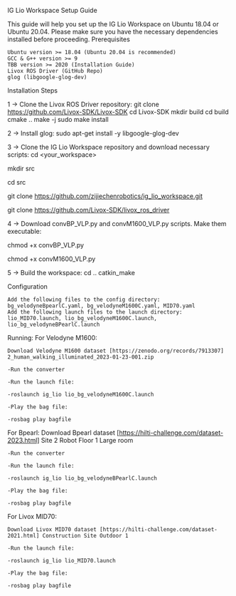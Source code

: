 IG Lio Workspace Setup Guide

This guide will help you set up the IG Lio Workspace on Ubuntu 18.04 or Ubuntu 20.04. Please make sure you have the necessary dependencies installed before proceeding.
Prerequisites

    Ubuntu version >= 18.04 (Ubuntu 20.04 is recommended)
    GCC & G++ version >= 9
    TBB version >= 2020 (Installation Guide)
    Livox ROS Driver (GitHub Repo)
    glog (libgoogle-glog-dev)

Installation Steps

1 -> Clone the Livox ROS Driver repository:
git clone https://github.com/Livox-SDK/Livox-SDK
cd Livox-SDK
mkdir build
cd build
cmake ..
make -j
sudo make install

2 -> Install glog:
sudo apt-get install -y libgoogle-glog-dev

3 -> Clone the IG Lio Workspace repository and download necessary scripts:
cd <your_workspace>

mkdir src

cd src

git clone https://github.com/zijiechenrobotics/ig_lio_workspace.git

git clone https://github.com/Livox-SDK/livox_ros_driver

4 -> Download convBP_VLP.py and convM1600_VLP.py scripts. Make them executable:

chmod +x convBP_VLP.py

chmod +x convM1600_VLP.py

5 -> Build the workspace:
cd ..
catkin_make

Configuration

    Add the following files to the config directory: bg_velodyneBpearlC.yaml, bg_velodyneM1600C.yaml, MID70.yaml
    Add the following launch files to the launch directory: lio_MID70.launch, lio_bg_velodyneM1600C.launch, lio_bg_velodyneBPearlC.launch
    
Running:
For Velodyne M1600:

    Download Velodyne M1600 dataset [https://zenodo.org/records/7913307] 2_human_walking_illuminated_2023-01-23-001.zip
    
    -Run the converter
    
    -Run the launch file:
    
    -roslaunch ig_lio lio_bg_velodyneM1600C.launch
    
    -Play the bag file:
    
    -rosbag play bagfile

For Bpearl:
    Download Bpearl dataset [https://hilti-challenge.com/dataset-2023.html] Site 2 	Robot 	Floor 1 Large room
    
    -Run the converter

    -Run the launch file:
    
    -roslaunch ig_lio lio_bg_velodyneBPearlC.launch
    
    -Play the bag file:
    
    -rosbag play bagfile
    
For Livox MID70:

    Download Livox MID70 dataset [https://hilti-challenge.com/dataset-2021.html] Construction Site Outdoor 1
    
    -Run the launch file:
    
    -roslaunch ig_lio lio_MID70.launch
    
    -Play the bag file:
    
    -rosbag play bagfile
